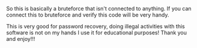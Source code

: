 So this is basically a bruteforce that isn't connected to anything.
If you can connect this to bruteforce and verify this code will be very handy.


This is very good for password recovery, doing illegal activities with this software is not on my hands
I use it for educational purposes! Thank you and enjoy!!!

